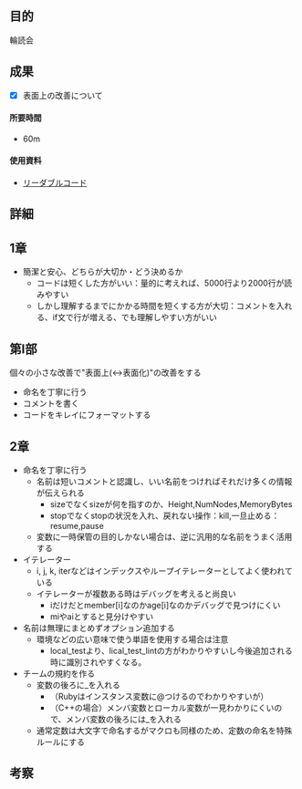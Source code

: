 ## 目的
<!-- 目的(〜を知りたい/〜を実装したい) -->
輪読会
## 成果
<!-- 成果(できたこと/できなかったこと) -->
- [x] 表面上の改善について

#### 所要時間
- 60m
#### 使用資料
<!-- 使用資料(教材/書籍/ワークシート/Youtube) -->
- [リーダブルコード](https://www.amazon.co.jp/%E3%83%AA%E3%83%BC%E3%83%80%E3%83%96%E3%83%AB%E3%82%B3%E3%83%BC%E3%83%89-%E2%80%95%E3%82%88%E3%82%8A%E8%89%AF%E3%81%84%E3%82%B3%E3%83%BC%E3%83%89%E3%82%92%E6%9B%B8%E3%81%8F%E3%81%9F%E3%82%81%E3%81%AE%E3%82%B7%E3%83%B3%E3%83%97%E3%83%AB%E3%81%A7%E5%AE%9F%E8%B7%B5%E7%9A%84%E3%81%AA%E3%83%86%E3%82%AF%E3%83%8B%E3%83%83%E3%82%AF-Theory-practice-Boswell/dp/4873115655)
## 詳細
<!-- 詳細(キーワード/プロセス//具体例を挙げる/今回の課題解決を今後に繋げられる形で記録) -->

## 1章
- 簡潔と安心、どちらが大切か・どう決めるか
  - コードは短くした方がいい：量的に考えれば、5000行より2000行が読みやすい
  - しかし理解するまでにかかる時間を短くする方が大切：コメントを入れる、if文で行が増える、でも理解しやすい方がいい

## 第Ⅰ部

個々の小さな改善で"表面上(↔︎表面化)"の改善をする
  - 命名を丁寧に行う
  - コメントを書く
  - コードをキレイにフォーマットする

## 2章
- 命名を丁寧に行う
  - 名前は短いコメントと認識し、いい名前をつければそれだけ多くの情報が伝えられる
    - sizeでなくsizeが何を指すのか、Height,NumNodes,MemoryBytes
    - stopでなくstopの状況を入れ、戻れない操作：kill,一旦止める：resume,pause
  - 変数に一時保管の目的しかない場合は、逆に汎用的な名前をうまく活用する
- イテレーター
  - i, j, k, iterなどはインデックスやループイテレーターとしてよく使われている
  - イテレーターが複数ある時はデバッグを考えると尚良い
    - iだけだとmember[i]なのかage[i]なのかデバッグで見つけにくい
    - miやaiとすると見分けやすい
- 名前は無理にまとめずオプション追加する
  - 環境などの広い意味で使う単語を使用する場合は注意
    - local_testより、lical_test_lintの方がわかりやすいし今後追加される時に識別されやすくなる。
- チームの規約を作る
  - 変数の後ろに_を入れる
    - （Rubyはインスタンス変数に@つけるのでわかりやすいが）
    - （C++の場合）メンバ変数とローカル変数が一見わかりにくいので、メンバ変数の後ろには_を入れる
  - 通常定数は大文字で命名するがマクロも同様のため、定数の命名を特殊ルールにする

## 考察
<!-- 考察(今後の展望/) -->